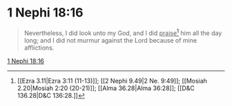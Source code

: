# 1 Nephi 18:16

> Nevertheless, I did look unto my God, and I did <u>praise</u>[^a] him all the day long; and I did not murmur against the Lord because of mine afflictions.

[1 Nephi 18:16](https://www.churchofjesuschrist.org/study/scriptures/bofm/1-ne/18?lang=eng&id=p16#p16)


[^a]: [[Ezra 3.11|Ezra 3:11 (11-13)]]; [[2 Nephi 9.49|2 Ne. 9:49]]; [[Mosiah 2.20|Mosiah 2:20 (20-21)]]; [[Alma 36.28|Alma 36:28]]; [[D&C 136.28|D&C 136:28.]]
